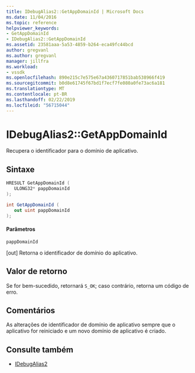 ```yaml
---
title: IDebugAlias2::GetAppDomainId | Microsoft Docs
ms.date: 11/04/2016
ms.topic: reference
helpviewer_keywords:
- GetAppDomainId
- IDebugAlias2::GetAppDomainId
ms.assetid: 23581aaa-5a53-4859-b264-eca49fc44bcd
author: gregvanl
ms.author: gregvanl
manager: jillfra
ms.workload:
- vssdk
ms.openlocfilehash: 890e215c7e575e67a4360717851bab538966f419
ms.sourcegitcommit: b0d8e61745f67bd1f7ecf7fe080a0fe73ac6a181
ms.translationtype: MT
ms.contentlocale: pt-BR
ms.lasthandoff: 02/22/2019
ms.locfileid: "56715044"
---
```

# <a name="idebugalias2getappdomainid"></a>IDebugAlias2::GetAppDomainId
Recupera o identificador para o domínio de aplicativo.

## <a name="syntax"></a>Sintaxe

```cpp
HRESULT GetAppDomainId (
   ULONG32* pappDomainId
);
```

```csharp
int GetAppDomainId (
   out uint pappDomainId
);
```

#### <a name="parameters"></a>Parâmetros
 `pappDomainId`

 [out] Retorna o identificador de domínio do aplicativo.

## <a name="return-value"></a>Valor de retorno
 Se for bem-sucedido, retornará `S_OK`; caso contrário, retorna um código de erro.

## <a name="remarks"></a>Comentários
 As alterações de identificador de domínio de aplicativo sempre que o aplicativo for reiniciado e um novo domínio de aplicativo é criado.

## <a name="see-also"></a>Consulte também
- [IDebugAlias2](../../../extensibility/debugger/reference/idebugalias2.md)